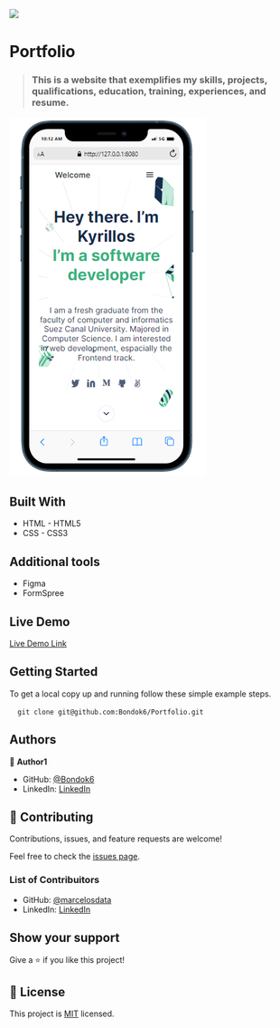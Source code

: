 ![](https://img.shields.io/badge/Microverse-blueviolet)

# Portfolio

> ### This is a website that exemplifies my skills, projects, qualifications, education, training, experiences, and resume.

![screenshot](./images/screenshot-mobile.PNG)

## Built With

- HTML - HTML5
- CSS - CSS3

## Additional tools

- Figma
- FormSpree

## Live Demo

[Live Demo Link](https://bondok6.github.io/Portfolio/)

## Getting Started

To get a local copy up and running follow these simple example steps.

`   git clone git@github.com:Bondok6/Portfolio.git    `

## Authors

👤 **Author1**

- GitHub: [@Bondok6](https://github.com/Bondok6)
- LinkedIn: [LinkedIn](https://linkedin.com/in/linkedinhandle)

## 🤝 Contributing

Contributions, issues, and feature requests are welcome!

Feel free to check the [issues page](../../issues/).

### List of Contribuitors

- GitHub: [@marcelosdata](https://github.com/marcelosdata)
- LinkedIn: [LinkedIn](https://www.linkedin.com/in/msn9/)

## Show your support

Give a ⭐️ if you like this project!

## 📝 License

This project is [MIT](./MIT.md) licensed.
